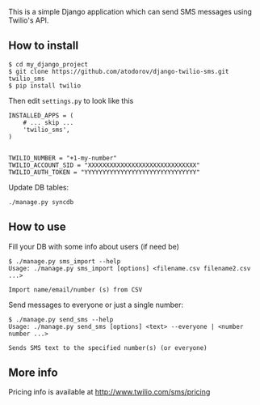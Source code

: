 This is a simple Django application which can send SMS messages using
Twilio's API. 

How to install
--------------

    $ cd my_django_project
    $ git clone https://github.com/atodorov/django-twilio-sms.git twilio_sms
    $ pip install twilio

Then edit `settings.py` to look like this

```
INSTALLED_APPS = (
    # ... skip ...
    'twilio_sms',
)


TWILIO_NUMBER = "+1-my-number"
TWILIO_ACCOUNT_SID = "XXXXXXXXXXXXXXXXXXXXXXXXXXXXXX"
TWILIO_AUTH_TOKEN = "YYYYYYYYYYYYYYYYYYYYYYYYYYYYYYY"
```

Update DB tables:

    ./manage.py syncdb

How to use
-----------

Fill your DB with some info about users (if need be)

    $ ./manage.py sms_import --help
    Usage: ./manage.py sms_import [options] <filename.csv filename2.csv ...>
    
    Import name/email/number (s) from CSV


Send messages to everyone or just a single number:

    $ ./manage.py send_sms --help
    Usage: ./manage.py send_sms [options] <text> --everyone | <number number ...>
    
    Sends SMS text to the specified number(s) (or everyone)


More info
---------

Pricing info is available at http://www.twilio.com/sms/pricing
